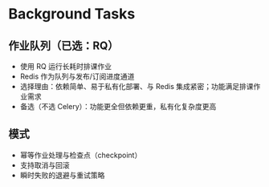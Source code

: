 # Background Tasks

## 作业队列（已选：RQ）

- 使用 RQ 运行长耗时排课作业
- Redis 作为队列与发布/订阅进度通道
- 选择理由：依赖简单、易于私有化部署、与 Redis 集成紧密；功能满足排课作业需求
- 备选（不选 Celery）：功能更全但依赖更重，私有化复杂度更高

## 模式

- 幂等作业处理与检查点（checkpoint）
- 支持取消与回滚
- 瞬时失败的退避与重试策略
